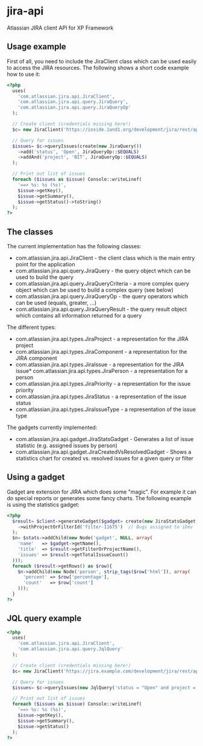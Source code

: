 jira-api
========
Atlassian JIRA client API for XP Framework

Usage example
--
First of all, you need to include the JiraClient class which can be used easily to access the JIRA resources. The following shows a short code example how to use it:

```php
<?php
  uses(
    'com.atlassian.jira.api.JiraClient',
    'com.atlassian.jira.api.query.JiraQuery',
    'com.atlassian.jira.api.query.JiraQueryOp'
  );

  // Create client (credentials missing here!)
  $c= new JiraClient('https://inside.1and1.org/development/jira/rest/api/2/');

  // Query for issues
  $issues= $c->queryIssues(create(new JiraQuery())
    ->add('status', 'Open', JiraQueryOp::$EQUALS)
    ->addAnd('project', 'BIT', JiraQueryOp::$EQUALS)
  );

  // Print out list of issues
  foreach ($issues as $issue) Console::writeLinef(
    '==> %s: %s (%s)',
    $issue->getKey(),
    $issue->getSummary(),
    $issue->getStatus()->toString()
  );
?>
```

The classes
-- 
The current implementation has the following classes:
* com.atlassian.jira.api.JiraClient - the client class which is the main entry point for the application
* com.atlassian.jira.api.query.JiraQuery - the query object which can be used to build the query
* com.atlassian.jira.api.query.JiraQueryCriteria - a more complex query object which can be used to build a complex query (see below)
* com.atlassian.jira.api.query.JiraQueryOp - the query operators which can be used (equals, greater, ...)
* com.atlassian.jira.api.query.JiraQueryResult - the query result object which contains all information returned for a query
 
The different types:
* com.atlassian.jira.api.types.JiraProject - a representation for the JIRA project
* com.atlassian.jira.api.types.JiraComponent - a representation for the JIRA component
* com.atlassian.jira.api.types.JiraIssue - a representation for the JIRA issue* com.atlassian.jira.api.types.JiraPerson - a representation for a person
* com.atlassian.jira.api.types.JiraPriority - a representation for the issue  priority
* com.atlassian.jira.api.types.JiraStatus - a representation of the issue status
* com.atlassian.jira.api.types.JiraIssueType - a representation of the issue type
 
The gadgets currently implemented:
* com.atlassian.jira.api.gadget.JiraStatsGadget - Generates a list of issue statistic (e.g. assigned issues by person)
* com.atlassian.jira.api.gadget.JiraCreatedVsResolvedGadget - Shows a statistics chart for created vs. resolved issues for a given query or filter

Using a gadget
--
Gadget are extension for JIRA which does some "magic". For example it can do special reports or generates some fancy charts. The following example is using the statistics gadget:

```php
<?php
  $result= $client->generateGadget($gadget= create(new JiraStatsGadget())
    ->withProjectOrFilterId('filter-11675')  // Bugs assigned to iDev
  );
  $n= $stats->addChild(new Node('gadget', NULL, array(
    'name'   => $gadget->getName(),
    'title'  => $result->getFilterOrProjectName(),
    'issues' => $result->getTotalIssueCount()
  )));
  foreach ($result->getRows() as $row){
    $n->addChild(new Node('person', strip_tags($row['html']), array(
      'percent' => $row['percentage'],
      'count'   => $row['count']
    )));
  }
?>
```


JQL query example
--
```php
<?php
  uses(
    'com.atlassian.jira.api.JiraClient',
    'com.atlassian.jira.api.query.JqlQuery'
  );

  // Create client (credentials missing here!)
  $c= new JiraClient('https://jira.example.com/development/jira/rest/api/2/');

  // Query for issues
  $issues= $c->queryIssues(new JqlQuery('status = "Open" and project = "Example"'));

  // Print out list of issues
  foreach ($issues as $issue) Console::writeLinef(
    '==> %s: %s (%s)',
    $issue->getKey(),
    $issue->getSummary(),
    $issue->getStatus()
  );
?>
```
